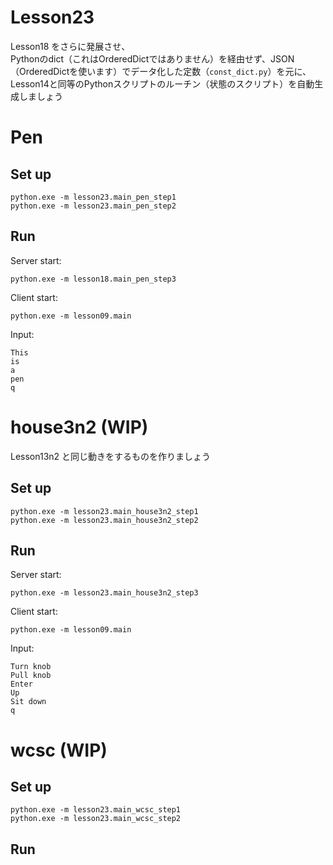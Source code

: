 # Lesson23

Lesson18 をさらに発展させ、  
Pythonのdict（これはOrderedDictではありません）を経由せず、JSON（OrderedDictを使います）でデータ化した定数（`const_dict.py`）を元に、Lesson14と同等のPythonスクリプトのルーチン（状態のスクリプト）を自動生成しましょう  

# Pen

## Set up

```shell
python.exe -m lesson23.main_pen_step1
python.exe -m lesson23.main_pen_step2
```

## Run

Server start:  

```shell
python.exe -m lesson18.main_pen_step3
```

Client start:  

```shell
python.exe -m lesson09.main
```

Input:  

```shell
This
is
a
pen
q
```

# house3n2 (WIP)

Lesson13n2 と同じ動きをするものを作りましょう  

## Set up

```shell
python.exe -m lesson23.main_house3n2_step1
python.exe -m lesson23.main_house3n2_step2
```

## Run

Server start:  

```shell
python.exe -m lesson23.main_house3n2_step3
```

Client start:  

```shell
python.exe -m lesson09.main
```

Input:  

```plain
Turn knob
Pull knob
Enter
Up
Sit down
q
```

# wcsc (WIP)
## Set up

```shell
python.exe -m lesson23.main_wcsc_step1
python.exe -m lesson23.main_wcsc_step2
```

## Run
